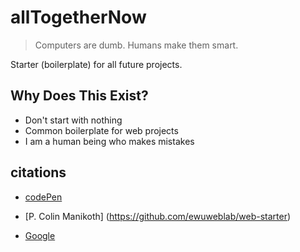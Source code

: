 # allTogetherNow




> Computers are dumb. Humans make them smart.

Starter (boilerplate) for all future projects.

## Why Does This Exist?
* Don't start with nothing
* Common boilerplate for web projects
* I am a human being who makes mistakes

## citations
* [codePen](codepen.io)
* [P. Colin Manikoth] (https://github.com/ewuweblab/web-starter)

* [Google](https://fonts.googleapis.com/css2?family=Battambang:wght@100;300;400;700;900&display=swap)


